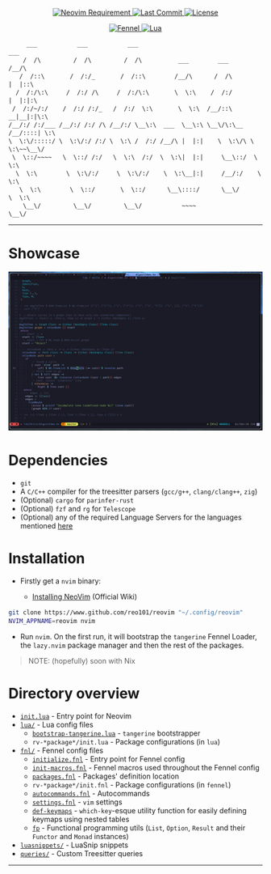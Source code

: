 <div align="center">
    <p>
        <a href="https://github.com/neovim/neovim">
            <img src="https://img.shields.io/badge/requires-neovim%200.9%2B-green?style=flat-square&logo=neovim" alt="Neovim Requirement"/>
        </a>
        <a href="https://github.com/reo101/reovim/pulse">
            <img alt="Last Commit" src="https://img.shields.io/github/last-commit/reo101/reovim"/>
        </a>
        <a href="https://github.com/reo101/reovim/blob/main/LICENSE">
            <img src="https://img.shields.io/github/license/reo101/reovim?style=flat-square&logo=GNU&label=License" alt="License"/>
        </a>
    </p>
    <p>
        <a href="https://fennel-lang.org/">
            <img src="https://img.shields.io/badge/Made%20with%20Fennel-darkgreen.svg?style=for-the-badge&logo=fennel" alt="Fennel"/>
        </a>
        <a href="https://www.lua.org/">
            <img src="https://img.shields.io/badge/Made%20with%20Lua-blue.svg?style=for-the-badge&logo=lua" alt="Lua"/>
        </a>
    </p>
</div>

```
     ___           ___           ___                                    ___
    /  /\         /  /\         /  /\          ___        ___          /__/\
   /  /::\       /  /:/_       /  /::\        /__/\      /  /\        |  |::\
  /  /:/\:\     /  /:/ /\     /  /:/\:\       \  \:\    /  /:/        |  |:|:\
 /  /:/~/:/    /  /:/ /:/_   /  /:/  \:\       \  \:\  /__/::\      __|__|:|\:\
/__/:/ /:/___ /__/:/ /:/ /\ /__/:/ \__\:\  ___  \__\:\ \__\/\:\__  /__/::::| \:\
\  \:\/:::::/ \  \:\/:/ /:/ \  \:\ /  /:/ /__/\ |  |:|    \  \:\/\ \  \:\~~\__\/
 \  \::/~~~~   \  \::/ /:/   \  \:\  /:/  \  \:\|  |:|     \__\::/  \  \:\
  \  \:\        \  \:\/:/     \  \:\/:/    \  \:\__|:|     /__/:/    \  \:\
   \  \:\        \  \::/       \  \::/      \__\::::/      \__\/      \  \:\
    \__\/         \__\/         \__\/           ~~~~                   \__\/
```

---

# Showcase

![scrot](./media/tokyonight_haskell.png)

# Dependencies

- `git`
- A `C/C++` compiler for the treesitter parsers (`gcc/g++`, `clang/clang++`, `zig`)
- (Optional) `cargo` for `parinfer-rust`
- (Optional) `fzf` and `rg` for `Telescope`
- (Optional) any of the required Language Servers for the languages mentioned [here](./fnl/rv-config/lsp/init.fnl)

# Installation

- Firstly get a `nvim` binary:

  - [Installing NeoVim](https://github.com/neovim/neovim/wiki/Installing-Neovim) (Official Wiki)

```bash
git clone https://www.github.com/reo101/reovim "~/.config/reovim"
NVIM_APPNAME=reovim nvim
```

- Run `nvim`. On the first run, it will bootstrap the `tangerine` Fennel Loader, the `lazy.nvim` package manager and then the rest of the packages.

> NOTE: (hopefully) soon with Nix

# Directory overview

<!-- TODO: update -->

- [`init.lua`](./init.lua) - Entry point for Neovim
- [`lua/`](./lua/) - Lua config files
    - [`bootstrap-tangerine.lua`](./lua/bootstrap-tangerine.lua) - `tangerine` bootstrapper
    - `rv-*package*/init.lua` - Package configurations (in `lua`)
- [`fnl/`](./fnl/) - Fennel config files
    - [`initialize.fnl`](./fnl/initialize.fnl) - Entry point for Fennel config
    - [`init-macros.fnl`](./fnl/init-macros.fnl) - Fennel macros used throughout the Fennel config
    - [`packages.fnl`](./fnl/packages.fnl) - Packages' definition location
    - `rv-*package*/init.fnl` - Package configurations (in `fennel`)
    - [`autocommands.fnl`](./fnl/autocommands.fnl) - Autocommands
    - [`settings.fnl`](./fnl/settings.fnl) - `vim` settings
    - [`def-keymaps`](./fnl/def-keymaps.fnl) - `which-key`-esque utility function for easily defining keymaps using nested tables
    - [`fp`](./fnl/fp) - Functional programming utils (`List`, `Option`, `Result` and their `Functor` and `Monad` instances)
- [`luasnippets/`](./luasnippets/) - LuaSnip snippets
- [`queries/`](./after/queries/) - Custom Treesitter queries

---
